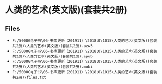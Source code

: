 # 人类的艺术(英文版)(套装共2册)

## Files

- `F:/5000G电子书\06-书库更新（201911）\201810\1015\人类的艺术(英文版)(套装共2册)\人类的艺术(英文版)(套装共2册).azw3`
- `F:/5000G电子书\06-书库更新（201911）\201810\1015\人类的艺术(英文版)(套装共2册)\人类的艺术(英文版)(套装共2册).epub`
- `F:/5000G电子书\06-书库更新（201911）\201810\1015\人类的艺术(英文版)(套装共2册)\人类的艺术(英文版)(套装共2册).mobi`
- `F:/5000G电子书\06-书库更新（201911）\201810\1015\人类的艺术(英文版)(套装共2册)\files.txt`
